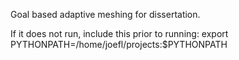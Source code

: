 Goal based adaptive meshing for dissertation.

If it does not run, include this prior to running:
export PYTHONPATH=/home/joefl/projects:$PYTHONPATH